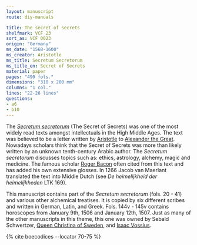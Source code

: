 ```yaml
---
layout: manuscript
route: diy-manuals

title: The secret of secrets
shelfmark: VCF 23
sort_as: VCF 0023
origin: "Germany"
ms_date: "1568-1600"
ms_creator: Aristotle
ms_title: Secretum Secretorum
ms_title_en: Secret of Secrets
material: paper
pages: "490 fols."
dimensions: "310 x 200 mm"
columns: "1 col."
lines: "22-26 lines"
questions:
- a6
- b10
---
```


The [*Secretum secretorum*](https://en.wikipedia.org/wiki/Secretum_Secretorum) (The
Secret of Secrets) was one of the most widely read texts amongst
intellectuals in the High Middle Ages. The text was believed to be a
letter written by [Aristotle](https://en.wikipedia.org/wiki/Aristotle)
to [Alexander the
Great](https://en.wikipedia.org/wiki/Alexander_the_Great). Nowadays
scholars think that the Secret of Secrets was more than likely written
by an unknown tenth-century Arabic author. The *Secretum secretorum*
discusses topics such as: ethics, astrology, alchemy, magic and
medicine. The famous scholar [Roger
Bacon](https://en.wikipedia.org/wiki/Roger_Bacon) often cited from this
text and has added his own extensive glosses. In 1266 Jacob van Maerlant
translated the text into Middle Dutch (see *De heimelijkheid der heimelijkheden* LTK 169).

This manuscript contains part of the *Secretum secretorum* (fols. <span data-fol="20r" class="fref">20</span> - <span data-fol="41v" class="fref">41</span>)
and various other alchemical treatises. It is copied by six different
scribes and written in German, Latin, and Greek. Fols. <span data-fol="144v" class="fref">144v</span> - <span data-fol="145v" class="fref">145v</span>
contains horoscopes from January 9th, 1506 and January 12th, 1507.
Just as many of the other manuscripts in this theme, this one was owned
by Sebald Schwertzer, [Queen Christina of
Sweden](https://en.wikipedia.org/wiki/Christina,_Queen_of_Sweden), and
[Isaac Vossius](https://en.wikipedia.org/wiki/Isaac_Vossius).

{% cite boecodices --locator 70-75 %}